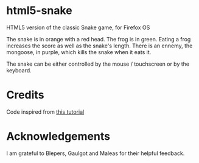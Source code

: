 html5-snake
===========

HTML5 version of the classic Snake game, for Firefox OS

The snake is in orange with a red head.
The frog is in green. Eating a frog increases the score as well as the snake's length.
There is an ennemy, the mongoose, in purple, which kills the snake when it eats it.

The snake can be either controlled by the mouse / touchscreen or by the keyboard.


Credits
=======

Code inspired from [this tutorial](http://thecodeplayer.com/walkthrough/html5-game-tutorial-make-a-snake-game-using-html5-canvas-jquery)


Acknowledgements
================

I am grateful to Blepers, Gaulgot and Maleas for their helpful feedback.
